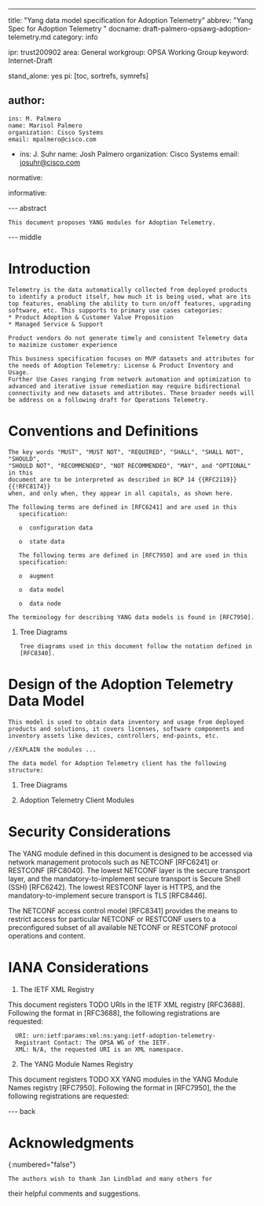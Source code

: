 ---
title: "Yang data model specification for Adoption Telemetry"
abbrev: "Yang Spec for Adoption Telemetry "
docname: draft-palmero-opsawg-adoption-telemetry.md
category: info

ipr: trust200902
area: General
workgroup: OPSA Working Group
keyword: Internet-Draft

stand_alone: yes
pi: [toc, sortrefs, symrefs]

author:
 -
    ins: M. Palmero
    name: Marisol Palmero
    organization: Cisco Systems
    email: mpalmero@cisco.com

 -
    ins: J. Suhr
    name: Josh Palmero
    organization: Cisco Systems
    email: josuhr@cisco.com   

normative:
  

informative:



--- abstract

	This document proposes YANG modules for Adoption Telemetry.


--- middle

# Introduction

	Telemetry is the data automatically collected from deployed products to identify a product itself, how much it is being used, what are its top features, enabling the ability to turn on/off features, upgrading software, etc. This supports to primary use cases categories:
	* Product Adoption & Customer Value Proposition
	* Managed Service & Support

	Product vendors do not generate timely and consistent Telemetry data to mazimize customer experience

	This business specification focuses on MVP datasets and attributes for the needs of Adoption Telemetry: License & Product Inventory and Usage.
	Further Use Cases ranging from network automation and optimization to advanced and iterative issue remediation may require bidirectional connectivity and new datasets and attributes. These broader needs will be address on a following draft for Operations Telemetry.   


# Conventions and Definitions

	The key words "MUST", "MUST NOT", "REQUIRED", "SHALL", "SHALL NOT", "SHOULD",
	"SHOULD NOT", "RECOMMENDED", "NOT RECOMMENDED", "MAY", and "OPTIONAL" in this
	document are to be interpreted as described in BCP 14 {{RFC2119}} {{!RFC8174}}
	when, and only when, they appear in all capitals, as shown here.

	The following terms are defined in [RFC6241] and are used in this
	   specification:

	   o  configuration data

	   o  state data

	   The following terms are defined in [RFC7950] and are used in this
	   specification:

	   o  augment

	   o  data model

	   o  data node

	The terminology for describing YANG data models is found in [RFC7950].

1. Tree Diagrams

	   Tree diagrams used in this document follow the notation defined in
	   [RFC8340].

# Design of the Adoption Telemetry Data Model

	This model is used to obtain data inventory and usage from deployed products and solutions, it covers licenses, software components and inventory assets like devices, controllers, end-points, etc.
	 
	//EXPLAIN the modules ...

	The data model for Adoption Telemetry client has the following structure:

1. Tree Diagrams

2. Adoption Telemetry Client Modules


# Security Considerations

   The YANG module defined in this document is designed to be accessed
   via network management protocols such as NETCONF [RFC6241] or
   RESTCONF [RFC8040].  The lowest NETCONF layer is the secure transport
   layer, and the mandatory-to-implement secure transport is Secure
   Shell (SSH) [RFC6242].  The lowest RESTCONF layer is HTTPS, and the
   mandatory-to-implement secure transport is TLS [RFC8446].

   The NETCONF access control model [RFC8341] provides the means to
   restrict access for particular NETCONF or RESTCONF users to a
   preconfigured subset of all available NETCONF or RESTCONF protocol
   operations and content.


# IANA Considerations

1.  The IETF XML Registry

   This document registers TODO URIs in the IETF XML registry [RFC3688].
   Following the format in [RFC3688], the following registrations are
   requested:

      URI: urn:ietf:params:xml:ns:yang:ietf-adoption-telemetry-
      Registrant Contact: The OPSA WG of the IETF.
      XML: N/A, the requested URI is an XML namespace.



2.  The YANG Module Names Registry

   This document registers TODO XX YANG modules in the YANG Module Names
   registry [RFC7950].  Following the format in [RFC7950], the the
   following registrations are requested:


--- back

# Acknowledgments
{:numbered="false"}

	The authors wish to thank Jan Lindblad and many others for
   their helpful comments and suggestions.